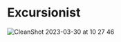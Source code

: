 # Excursionist

![CleanShot 2023-03-30 at 10 27 46](https://user-images.githubusercontent.com/34319104/228916810-4786898d-72a2-4098-bca5-e0d81676e305.png)

